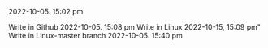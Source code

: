 2022-10-05. 15:02 pm

Write in Github 2022-10-05. 15:08 pm
Write in Linux 2022-10-15, 15:09 pm"
Write in Linux-master branch 2022-10-05. 15:40 pm
